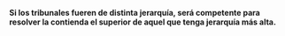 **Si los tribunales fueren de distinta jerarquía, será competente para resolver la contienda el superior de aquel que tenga jerarquía más alta.**